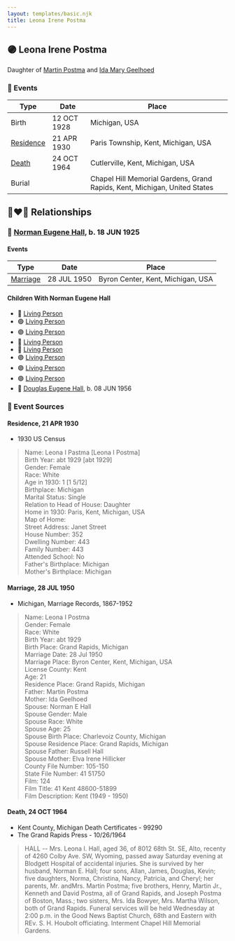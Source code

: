 ```yaml
---
layout: templates/basic.njk
title: Leona Irene Postma
---
```

## 🟣 Leona Irene Postma

Daughter of [Martin Postma](/people/7/7474832) and [Ida Mary Geelhoed](/people/1/11612484)

### 📆 Events

Type | Date | Place
------ | ------ | ------
Birth | 12 OCT 1928 | Michigan, USA
[Residence](#event-84b35805-f994-4606-b749-dbf973087db4) | 21 APR 1930 | Paris Township, Kent, Michigan, USA
[Death](#event-30246d09-848a-4148-9ca5-e6174794e4bc) | 24 OCT 1964 | Cutlerville, Kent, Michigan, USA
Burial |  | Chapel Hill Memorial Gardens, Grand Rapids, Kent, Michigan, United States

## 👩‍❤️‍👨 Relationships

### 🔵 [Norman Eugene Hall](/people/1/13152600), b. 18 JUN 1925

#### Events

Type | Date | Place
------ | ------ | ------
[Marriage](#event-9c62549c-583e-4411-9722-ff0748d53a60) | 28 JUL 1950 | Byron Center, Kent, Michigan, USA
#### Children With Norman Eugene Hall
* 🔵 [Living Person](/people/4/43722245)
* 🟣 [Living Person](/people/2/22163356)
* 🟣 [Living Person](/people/7/79976512)
* 🔵 [Living Person](/people/6/64346114)
* 🔵 [Living Person](/people/1/11849400)
* 🟣 [Living Person](/people/4/48284515)
* 🟣 [Living Person](/people/5/59893848)
* 🟣 [Living Person](/people/2/22592836)
* 🔵 [Douglas Eugene Hall](/people/7/70699507), b. 08 JUN 1956
### 📰 Event Sources

#### <a id="event-84b35805-f994-4606-b749-dbf973087db4"></a> Residence, 21 APR 1930
* 1930 US Census
>   
  > Name: Leona I Pastma [Leona I Postma]  
  > Birth Year: abt 1929 [abt 1929]  
  > Gender: Female  
  > Race: White  
  > Age in 1930: 1 [1 5/12]  
  > Birthplace: Michigan  
  > Marital Status: Single  
  > Relation to Head of House: Daughter  
  > Home in 1930: Paris, Kent, Michigan, USA  
  > Map of Home:   
  > Street Address: Janet Street  
  > House Number: 352  
  > Dwelling Number: 443  
  > Family Number: 443  
  > Attended School: No  
  > Father's Birthplace: Michigan  
  > Mother's Birthplace: Michigan

#### <a id="event-9c62549c-583e-4411-9722-ff0748d53a60"></a> Marriage, 28 JUL 1950
* Michigan, Marriage Records, 1867-1952
>   
  > Name: Leona I Postma  
  > Gender: Female  
  > Race: White  
  > Birth Year: abt 1929  
  > Birth Place: Grand Rapids, Michigan  
  > Marriage Date: 28 Jul 1950  
  > Marriage Place: Byron Center, Kent, Michigan, USA  
  > License County: Kent  
  > Age: 21  
  > Residence Place: Grand Rapids, Michigan  
  > Father: Martin Postma  
  > Mother: Ida Geelhoed  
  > Spouse: Norman E Hall  
  > Spouse Gender: Male  
  > Spouse Race: White  
  > Spouse Age: 25  
  > Spouse Birth Place: Charlevoiz County, Michigan  
  > Spouse Residence Place: Grand Rapids, Michigan  
  > Spouse Father: Russell Hall  
  > Spouse Mother: Elva Irene Hillicker  
  > County File Number: 105-150  
  > State File Number: 41 51750  
  > Film: 124  
  > Film Title: 41 Kent 48600-51899  
  > Film Description: Kent (1949 - 1950)

#### <a id="event-30246d09-848a-4148-9ca5-e6174794e4bc"></a> Death, 24 OCT 1964
* Kent County, Michigan Death Certificates  - 99290
* The Grand Rapids Press  - 10/26/1964
>   
  > HALL -- Mrs. Leona I. Hall, aged 36, of 8012 68th St. SE, Alto, recenty of 4260 Colby Ave. SW, Wyoming, passed away Saturday evening at Blodgett Hospital of accidental injuries. She is survived by her husband, Norman E. Hall; four sons, Allan, James, Douglas, Kevin; five daughters, Norma, Christina, Nancy, Patricia, and Cheryl; her parents, Mr. andMrs. Martin Postma; five brothers, Henry, Martin Jr., Kenneth and David Postma, all of Grand Rapids, and Joseph Postma of Boston, Mass.; two sisters, Mrs. Ida Bowyer, Mrs. Martha Wilson, both of Grand Rapids. Funeral services will be held Wednesday at 2:00 p.m. in the Good News Baptist Church, 68th and Eastern with REv. S. H. Houbolt officiating. Interment Chapel Hill Memorial Gardens.
